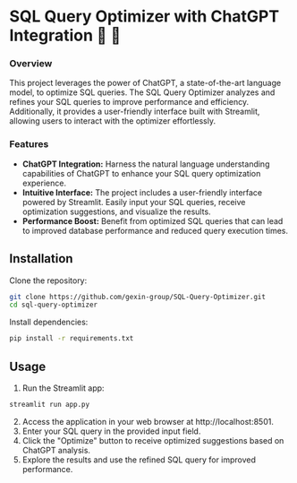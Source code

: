 # SQL Query Optimizer with ChatGPT Integration 🤘 🤖

### Overview
This project leverages the power of ChatGPT, a state-of-the-art language model, to optimize SQL queries. The SQL Query Optimizer analyzes and refines your SQL queries to improve performance and efficiency. Additionally, it provides a user-friendly interface built with Streamlit, allowing users to interact with the optimizer effortlessly.



### Features
- **ChatGPT Integration:** Harness the natural language understanding capabilities of ChatGPT to enhance your SQL query optimization experience.
- **Intuitive Interface:** The project includes a user-friendly interface powered by Streamlit. Easily input your SQL queries, receive optimization suggestions, and visualize the results.
- **Performance Boost:** Benefit from optimized SQL queries that can lead to improved database performance and reduced query execution times.

## Installation
Clone the repository:
```bash
git clone https://github.com/gexin-group/SQL-Query-Optimizer.git
cd sql-query-optimizer
```

Install dependencies:
```bash
pip install -r requirements.txt
```


## Usage

1. Run the Streamlit app:
```bash
streamlit run app.py
```
2. Access the application in your web browser at http://localhost:8501.
3. Enter your SQL query in the provided input field.
4. Click the "Optimize" button to receive optimized suggestions based on ChatGPT analysis.
5. Explore the results and use the refined SQL query for improved performance.
